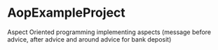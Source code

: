 # AopExampleProject
 Aspect Oriented programming implementing aspects (message before advice, after advice and around advice for bank deposit)
